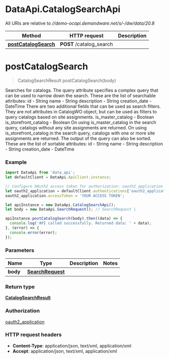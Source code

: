 # DataApi.CatalogSearchApi

All URIs are relative to *//demo-ocapi.demandware.net/s/-/dw/data/20.8*

Method | HTTP request | Description
------------- | ------------- | -------------
[**postCatalogSearch**](CatalogSearchApi.md#postCatalogSearch) | **POST** /catalog_search | 

<a name="postCatalogSearch"></a>
# **postCatalogSearch**
> CatalogSearchResult postCatalogSearch(body)



Searches for catalogs.    The query attribute specifies a complex query that can be used to narrow down the search. These are the list  of searchable attributes:    id - String  name - String  description - String  creation_date - DateTime      There are two additional fields that can be used as search filters. They are not attributes in CatalogWO object,   but can be used as filters to query catalogs based on site assignments.    is_master_catalog - Boolean  is_storefront_catalog - Boolean      On using is_master_catalog in the search query, catalogs without any site assignments are returned.   On using is_storefront_catalog in the search query, catalogs with one or more site assignments are returned.    The output of the query can also be sorted. These are the list of sortable attributes:    id - String  name - String  description - String  creation_date - DateTime  

### Example
```javascript
import DataApi from 'data_api';
let defaultClient = DataApi.ApiClient.instance;

// Configure OAuth2 access token for authorization: oauth2_application
let oauth2_application = defaultClient.authentications['oauth2_application'];
oauth2_application.accessToken = 'YOUR ACCESS TOKEN';

let apiInstance = new DataApi.CatalogSearchApi();
let body = new DataApi.SearchRequest(); // SearchRequest | 

apiInstance.postCatalogSearch(body).then((data) => {
  console.log('API called successfully. Returned data: ' + data);
}, (error) => {
  console.error(error);
});

```

### Parameters

Name | Type | Description  | Notes
------------- | ------------- | ------------- | -------------
 **body** | [**SearchRequest**](SearchRequest.md)|  | 

### Return type

[**CatalogSearchResult**](CatalogSearchResult.md)

### Authorization

[oauth2_application](../README.md#oauth2_application)

### HTTP request headers

 - **Content-Type**: application/json, text/xml, application/xml
 - **Accept**: application/json, text/xml, application/xml

